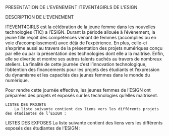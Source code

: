 PRESENTATION DE L’EVENEMENT ITEVENT4GIRLS DE L’ESIGN
  
  DESCRIPTION DE L’EVENEMENT 
  
   ITEVENT4GIRLS est la célébration de la jeune femme dans les nouvelles technologies (TIC) a l’ESIGN. Durant la période allouée à l’évènement, la jeune fille reçoit des compétences venant de femmes (accomplies ou en voie d’accomplissement) avec déjà de l’expérience. En plus, celle-ci s’exprime aussi au travers de la présentation des projets numériques conçu par elle ou par la présentation des technologies dont elle a la maitrise. Enfin, elle se divertie et montre ses autres talents cachés au travers de nombreux ateliers.
   La finalité de cette journée c’est l’innovation technologique, l’obtention des financements pour les projets des étudiants et l’expression du dynamisme et les capacités des jeunes femmes dans le monde du numérique.

  Pour rendre cette journée effective, les jeunes femmes de l’ESIGN ont préparées des projets et exposés sur les technologies qu’elles maitrisent.  
  
	LISTES DES PROJETS
		La liste suivante contient des liens vers les différents projets des étudiantes de l’ESIGN :

LISTES DES EXPOSES 
		La liste suivante contient des liens vers les différents exposés des étudiantes de l’ESIGN :

